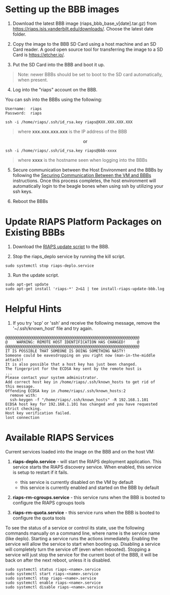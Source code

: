 # Setting up the BBB images

1) Download the latest BBB image (riaps_bbb_base_v[date].tar.gz) from https://riaps.isis.vanderbilt.edu/downloads/. Choose the latest date folder.

2) Copy the image to the BBB SD Card using a host machine and an SD Card reader.  A good open source tool for transferring the image to a SD Card is https://etcher.io/.

3) Put the SD Card into the BBB and boot it up.  

>Note:  newer BBBs should be set to boot to the SD card automatically, when present.

4) Log into the "riaps" account on the BBB.

 You can ssh into the BBBs using the following:

    Username:  riaps
    Password:  riaps

```
ssh -i /home/riaps/.ssh/id_rsa.key riaps@XXX.XXX.XXX.XXX
```
>  where **xxx&#46;xxx&#46;xxx&#46;xxx** is the IP address of the BBB

<p align="center">or</p>

```
ssh -i /home/riaps/.ssh/id_rsa.key riaps@bbb-xxxx
```
> where **xxxx** is the hostname seen when logging into the BBBs

5) Secure communication between the Host Environment and the BBBs by following the [Securing Communication Between the VM and BBBs](../riaps-x86runtime/README.md#secure-comm) instructions.  Once this process completes, the host environment will automatically login to the beagle bones when using ssh by utilizing your ssh keys.

6) Reboot the BBBs

# Update RIAPS Platform Packages on Existing BBBs

1) Download the [RIAPS update script](riaps_install_bbb.sh) to the BBB.

2) Stop the riaps_deplo service by running the kill script.

```sudo systemctl stop riaps-deplo.service```

3) Run the update script.

```
sudo apt-get update
sudo apt-get install 'riaps-*' 2>&1 | tee install-riaps-update-bbb.log
```

# Helpful Hints

1. If you try 'scp' or 'ssh' and receive the following message, remove the '~/.ssh/known_host' file and try again.

```
@@@@@@@@@@@@@@@@@@@@@@@@@@@@@@@@@@@@@@@@@@@@@@@@@@@@@@@@@@@
@    WARNING: REMOTE HOST IDENTIFICATION HAS CHANGED!     @
@@@@@@@@@@@@@@@@@@@@@@@@@@@@@@@@@@@@@@@@@@@@@@@@@@@@@@@@@@@
IT IS POSSIBLE THAT SOMEONE IS DOING SOMETHING NASTY!
Someone could be eavesdropping on you right now (man-in-the-middle attack)!
It is also possible that a host key has just been changed.
The fingerprint for the ECDSA key sent by the remote host is
...
Please contact your system administrator.
Add correct host key in /home/riaps/.ssh/known_hosts to get rid of this message.
Offending ECDSA key in /home/riaps/.ssh/known_hosts:2
  remove with:
  ssh-keygen -f "/home/riaps/.ssh/known_hosts" -R 192.168.1.101
ECDSA host key for 192.168.1.101 has changed and you have requested strict checking.
Host key verification failed.
lost connection
```

# Available RIAPS Services

Current services loaded into the image on the BBB and on the host VM:

1) **riaps-deplo.service** - will start the RIAPS deployment application.  This service starts the RIAPS discovery service.  When enabled, this service is setup to restart if it fails.

   - this service is currently disabled on the VM by default
   - this service is currently enabled and started on the BBB by default

2) **riaps-rm-cgroups.service** - this service runs when the BBB is booted to configure the RIAPS cgroups tools

3) **riaps-rm-quota.service** - this service runs when the BBB is booted to configure the quota tools

To see the status of a service or control its state, use the following commands manually on a command line, where name is the service name (like deplo).  Starting a service runs the actions immediately.  Enabling the service will allow the service to start when booting up.  Disabling a service will completely turn the service off (even when rebooted).  Stopping a service will just stop the service for the current boot of the BBB, it will be back on after the next reboot, unless it is disabled.

```
sudo systemctl status riaps-<name>.service
sudo systemctl start riaps-<name>.service
sudo systemctl stop riaps-<name>.service
sudo systemctl enable riaps-<name>.service
sudo systemctl disable riaps-<name>.service
```
